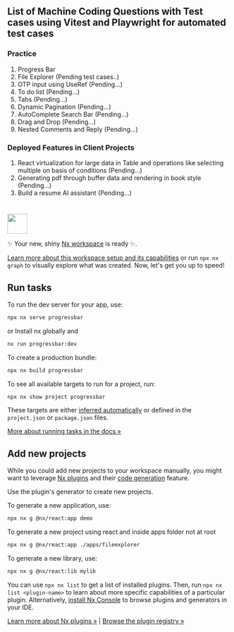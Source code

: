 <h2>List of Machine Coding Questions with Test cases using Vitest and Playwright for automated test cases</h2>
<h3>Practice</h3>
<ol>
<li>Progress Bar </li> 
<li>File Explorer (Pending test cases..) </li>
<li>OTP input using UseRef (Pending...)</li>
<li>To do list (Pending...)</li>
<li>Tabs (Pending...) </li>
<li>Dynamic Pagination (Pending...) </li>
<li>AutoComplete Search Bar (Pending...) </li>
<li>Drag and Drop (Pending...) </li>
<li>Nested Comments and Reply (Pending...) </li>
</ol>

<h3>Deployed Features in Client Projects</h3>
<ol>
<li>React virtualization for large data in Table and operations like selecting multiple on basis of conditions (Pending...) </li>
<li>Generating pdf through buffer data and rendering in book style (Pending...) </li>
<li>Build a resume AI assistant (Pending...) </li>
</ol>

#

<a alt="Nx logo" href="https://nx.dev" target="_blank" rel="noreferrer"><img src="https://raw.githubusercontent.com/nrwl/nx/master/images/nx-logo.png" width="45"></a>

✨ Your new, shiny [Nx workspace](https://nx.dev) is ready ✨.

[Learn more about this workspace setup and its capabilities](https://nx.dev/getting-started/tutorials/react-monorepo-tutorial?utm_source=nx_project&utm_medium=readme&utm_campaign=nx_projects) or run `npx nx graph` to visually explore what was created. Now, let's get you up to speed!

## Run tasks

To run the dev server for your app, use:

```sh
npx nx serve progressbar
```

or
Install nx globally and

```sh
nx run progressbar:dev
```

To create a production bundle:

```sh
npx nx build progressbar
```

To see all available targets to run for a project, run:

```sh
npx nx show project progressbar
```

These targets are either [inferred automatically](https://nx.dev/concepts/inferred-tasks?utm_source=nx_project&utm_medium=readme&utm_campaign=nx_projects) or defined in the `project.json` or `package.json` files.

[More about running tasks in the docs &raquo;](https://nx.dev/features/run-tasks?utm_source=nx_project&utm_medium=readme&utm_campaign=nx_projects)

## Add new projects

While you could add new projects to your workspace manually, you might want to leverage [Nx plugins](https://nx.dev/concepts/nx-plugins?utm_source=nx_project&utm_medium=readme&utm_campaign=nx_projects) and their [code generation](https://nx.dev/features/generate-code?utm_source=nx_project&utm_medium=readme&utm_campaign=nx_projects) feature.

Use the plugin's generator to create new projects.

To generate a new application, use:

```sh
npx nx g @nx/react:app demo
```

To generate a new project using react and inside apps folder not at root

```sh
npx nx g @nx/react:app ./apps/fileexplorer
```

To generate a new library, use:

```sh
npx nx g @nx/react:lib mylib
```

You can use `npx nx list` to get a list of installed plugins. Then, run `npx nx list <plugin-name>` to learn about more specific capabilities of a particular plugin. Alternatively, [install Nx Console](https://nx.dev/getting-started/editor-setup?utm_source=nx_project&utm_medium=readme&utm_campaign=nx_projects) to browse plugins and generators in your IDE.

[Learn more about Nx plugins &raquo;](https://nx.dev/concepts/nx-plugins?utm_source=nx_project&utm_medium=readme&utm_campaign=nx_projects) | [Browse the plugin registry &raquo;](https://nx.dev/plugin-registry?utm_source=nx_project&utm_medium=readme&utm_campaign=nx_projects)
